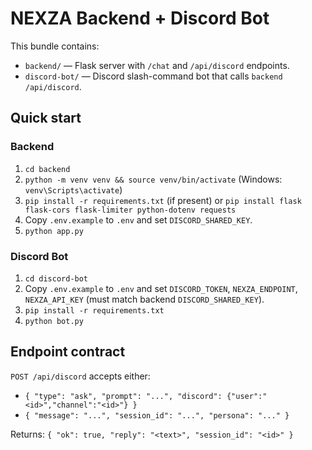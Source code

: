 # NEXZA Backend + Discord Bot

This bundle contains:
- `backend/` — Flask server with `/chat` and `/api/discord` endpoints.
- `discord-bot/` — Discord slash-command bot that calls `backend /api/discord`.

## Quick start

### Backend
1. `cd backend`
2. `python -m venv venv && source venv/bin/activate` (Windows: `venv\Scripts\activate`)
3. `pip install -r requirements.txt` (if present) or `pip install flask flask-cors flask-limiter python-dotenv requests`
4. Copy `.env.example` to `.env` and set `DISCORD_SHARED_KEY`.
5. `python app.py`

### Discord Bot
1. `cd discord-bot`
2. Copy `.env.example` to `.env` and set `DISCORD_TOKEN`, `NEXZA_ENDPOINT`, `NEXZA_API_KEY` (must match backend `DISCORD_SHARED_KEY`).
3. `pip install -r requirements.txt`
4. `python bot.py`

## Endpoint contract

`POST /api/discord` accepts either:
- `{ "type": "ask", "prompt": "...", "discord": {"user":"<id>","channel":"<id>"} }`
- `{ "message": "...", "session_id": "...", "persona": "..." }`

Returns:
`{ "ok": true, "reply": "<text>", "session_id": "<id>" }`